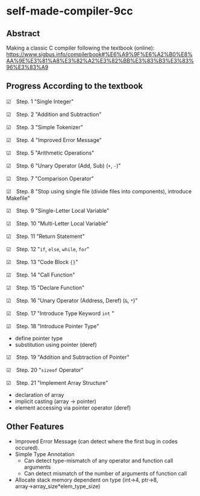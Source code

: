 # self-made-compiler-9cc

## Abstract
Making a classic C compiler following the textbook (online):
https://www.sigbus.info/compilerbook#%E6%A9%9F%E6%A2%B0%E8%AA%9E%E3%81%A8%E3%82%A2%E3%82%BB%E3%83%B3%E3%83%96%E3%83%A9

## Progress According to the textbook

☑　Step. 1 "Single Integer"

☑　Step. 2 "Addition and Subtraction"

☑　Step. 3 "Simple Tokenizer"

☑　Step. 4 "Improved Error Message"

☑　Step. 5 "Arithmetic Operations"

☑　Step. 6 "Unary Operator (Add, Sub) (`+`, `-`)"

☑　Step. 7 "Comparison Operator"

☑　Step. 8 "Stop using single file (divide files into components), introduce Makefile"

☑　Step. 9 "Single-Letter Local Variable"

☑　Step. 10 "Multi-Letter Local Variable"

☑　Step. 11 "Return Statement"

☑　Step. 12 "`if`, `else`, `while`, `for`"

☑　Step. 13 "Code Block `{}`"

☑　Step. 14 "Call Function"

☑　Step. 15 "Declare Function"

☑　Step. 16 "Unary Operator (Address, Deref) (`&`, `*`)"

☑　Step. 17 "Introduce Type Keyword `int` "

☑　Step. 18 "Introduce Pointer Type"
  - define pointer type
  - substitution using pointer (deref)

☑　Step. 19 "Addition and Subtraction of Pointer"

☑　Step. 20 "`sizeof` Operator"

☑　Step. 21 "Implement Array Structure"
  - declaration of array
  - implicit casting (array → pointer)
  - element accessing via pointer operator (deref)



## Other Features
- Improved Error Message (can detect where the first bug in codes occured).
- Simple Type Annotation
  - Can detect type-mismatch of any operator and function call arguments
  - Can detect mismatch of the number of arguments of function call
- Allocate stack memory dependent on type (int→4, ptr→8, array→array_size*elem_type_size)









